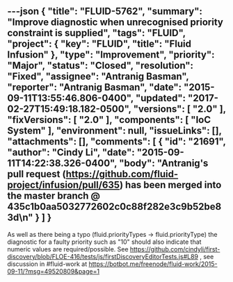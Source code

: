 ---json
{
  "title": "FLUID-5762",
  "summary": "Improve diagnostic when unrecognised priority constraint is supplied",
  "tags": "FLUID",
  "project": {
    "key": "FLUID",
    "title": "Fluid Infusion"
  },
  "type": "Improvement",
  "priority": "Major",
  "status": "Closed",
  "resolution": "Fixed",
  "assignee": "Antranig Basman",
  "reporter": "Antranig Basman",
  "date": "2015-09-11T13:55:46.806-0400",
  "updated": "2017-02-27T15:49:18.182-0500",
  "versions": [
    "2.0"
  ],
  "fixVersions": [
    "2.0"
  ],
  "components": [
    "IoC System"
  ],
  "environment": null,
  "issueLinks": [],
  "attachments": [],
  "comments": [
    {
      "id": "21691",
      "author": "Cindy Li",
      "date": "2015-09-11T14:22:38.326-0400",
      "body": "Antranig's pull request (<https://github.com/fluid-project/infusion/pull/635>) has been merged into the master branch @ 435c1b0aa5032772602c0c88f282e3c9b52be83d\n"
    }
  ]
}
---
As well as there being a typo (fluid.priorityTypes -> fluid.priorityType) the diagnostic for a faulty priority such as "10" should also indicate that numeric values are required/possible. See <https://github.com/cindyli/first-discovery/blob/FLOE-416/tests/js/firstDiscoveryEditorTests.js#L89> , see discussion in #fluid-work at <https://botbot.me/freenode/fluid-work/2015-09-11/?msg=49520809&page=1>

        